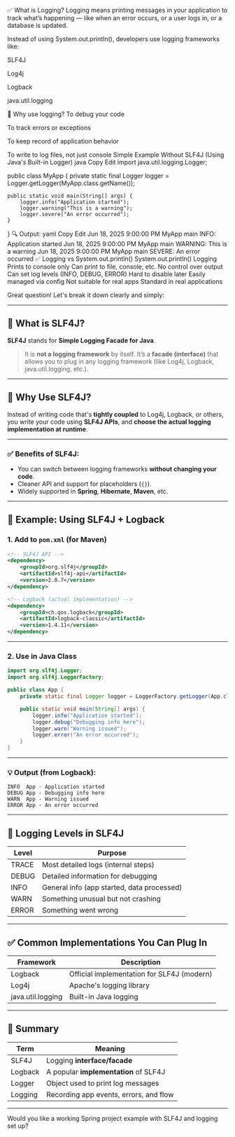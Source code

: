 ✅ What is Logging?
Logging means printing messages in your application to track what’s happening — like when an error occurs, or a user logs in, or a database is updated.

Instead of using System.out.println(), developers use logging frameworks like:

SLF4J

Log4j

Logback

java.util.logging

📌 Why use logging?
To debug your code

To track errors or exceptions

To keep record of application behavior

To write to log files, not just console
 Simple Example Without SLF4J (Using Java's Built-in Logger)
java
Copy
Edit
import java.util.logging.Logger;

public class MyApp {
    private static final Logger logger = Logger.getLogger(MyApp.class.getName());

    public static void main(String[] args) {
        logger.info("Application started");
        logger.warning("This is a warning");
        logger.severe("An error occurred");
    }
}
🔍 Output:
yaml
Copy
Edit
Jun 18, 2025 9:00:00 PM MyApp main
INFO: Application started
Jun 18, 2025 9:00:00 PM MyApp main
WARNING: This is a warning
Jun 18, 2025 9:00:00 PM MyApp main
SEVERE: An error occurred
✅ Logging vs System.out.println()
System.out.println()	Logging
Prints to console only	Can print to file, console, etc.
No control over output	Can set log levels (INFO, DEBUG, ERROR)
Hard to disable later	Easily managed via config
Not suitable for real apps	Standard in real applications

Great question! Let's break it down clearly and simply:

---

## 🔹 What is **SLF4J**?

**SLF4J** stands for **Simple Logging Facade for Java**.

> It is **not a logging framework** by itself.
> It’s a **facade (interface)** that allows you to plug in any logging framework (like Log4j, Logback, java.util.logging, etc.).

---

## 🧠 Why Use SLF4J?

Instead of writing code that's **tightly coupled** to Log4j, Logback, or others, you write your code using **SLF4J APIs**, and **choose the actual logging implementation at runtime**.

---

### ✅ Benefits of SLF4J:

* You can switch between logging frameworks **without changing your code**.
* Cleaner API and support for placeholders (`{}`).
* Widely supported in **Spring**, **Hibernate**, **Maven**, etc.

---

## 🔧 Example: Using SLF4J + Logback

### 1. **Add to `pom.xml`** (for Maven)

```xml
<!-- SLF4J API -->
<dependency>
    <groupId>org.slf4j</groupId>
    <artifactId>slf4j-api</artifactId>
    <version>2.0.7</version>
</dependency>

<!-- Logback (actual implementation) -->
<dependency>
    <groupId>ch.qos.logback</groupId>
    <artifactId>logback-classic</artifactId>
    <version>1.4.11</version>
</dependency>
```

---

### 2. **Use in Java Class**

```java
import org.slf4j.Logger;
import org.slf4j.LoggerFactory;

public class App {
    private static final Logger logger = LoggerFactory.getLogger(App.class);

    public static void main(String[] args) {
        logger.info("Application started");
        logger.debug("Debugging info here");
        logger.warn("Warning issued");
        logger.error("An error occurred");
    }
}
```

---

### 💡 Output (from Logback):

```
INFO  App - Application started
DEBUG App - Debugging info here
WARN  App - Warning issued
ERROR App - An error occurred
```

---

## 🎯 Logging Levels in SLF4J

| Level | Purpose                                    |
| ----- | ------------------------------------------ |
| TRACE | Most detailed logs (internal steps)        |
| DEBUG | Detailed information for debugging         |
| INFO  | General info (app started, data processed) |
| WARN  | Something unusual but not crashing         |
| ERROR | Something went wrong                       |

---

## ✅ Common Implementations You Can Plug In

| Framework         | Description                                |
| ----------------- | ------------------------------------------ |
| Logback           | Official implementation for SLF4J (modern) |
| Log4j             | Apache's logging library                   |
| java.util.logging | Built-in Java logging                      |

---

## 📌 Summary

| Term    | Meaning                                |
| ------- | -------------------------------------- |
| SLF4J   | Logging **interface/facade**           |
| Logback | A popular **implementation** of SLF4J  |
| Logger  | Object used to print log messages      |
| Logging | Recording app events, errors, and flow |

---

Would you like a working Spring project example with SLF4J and logging set up?
